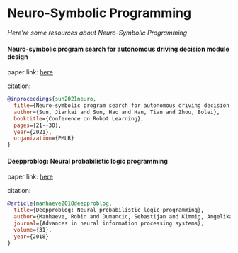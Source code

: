 # Neuro-Symbolic Programming
*Here're some resources about Neuro-Symbolic Programming*


#### Neuro-symbolic program search for autonomous driving decision module design

paper link: [here](https://proceedings.mlr.press/v155/sun21a/sun21a.pdf)

citation: 
```bibtex
@inproceedings{sun2021neuro,
  title={Neuro-symbolic program search for autonomous driving decision module design},
  author={Sun, Jiankai and Sun, Hao and Han, Tian and Zhou, Bolei},
  booktitle={Conference on Robot Learning},
  pages={21--30},
  year={2021},
  organization={PMLR}
}
```
    


#### Deepproblog: Neural probabilistic logic programming

paper link: [here](https://proceedings.neurips.cc/paper_files/paper/2018/file/dc5d637ed5e62c36ecb73b654b05ba2a-Paper.pdf)

citation: 
```bibtex
@article{manhaeve2018deepproblog,
  title={Deepproblog: Neural probabilistic logic programming},
  author={Manhaeve, Robin and Dumancic, Sebastijan and Kimmig, Angelika and Demeester, Thomas and De Raedt, Luc},
  journal={Advances in neural information processing systems},
  volume={31},
  year={2018}
}
```